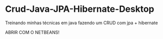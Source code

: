 # Crud-Java-JPA-Hibernate-Desktop
Treinando minhas técnicas em java fazendo um CRUD com jpa + hibernate

ABRIR COM O NETBEANS!

